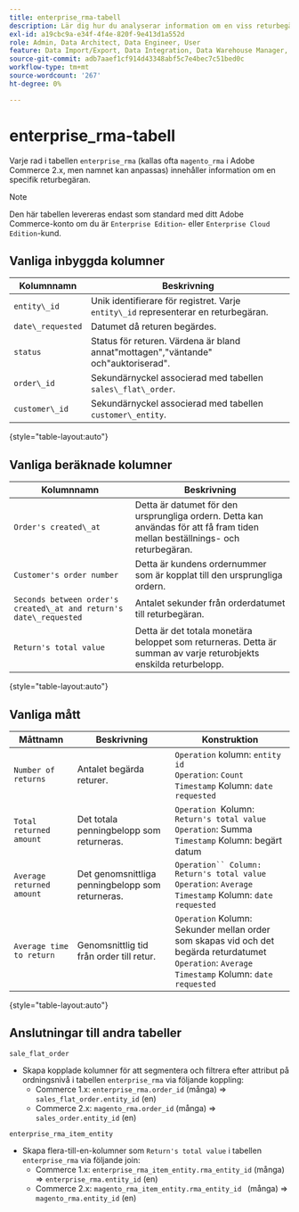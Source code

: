 ```yaml
---
title: enterprise_rma-tabell
description: Lär dig hur du analyserar information om en viss returbegäran.
exl-id: a19cbc9a-e34f-4f4e-820f-9e413d1a552d
role: Admin, Data Architect, Data Engineer, User
feature: Data Import/Export, Data Integration, Data Warehouse Manager, Commerce Tables
source-git-commit: adb7aaef1cf914d43348abf5c7e4bec7c51bed0c
workflow-type: tm+mt
source-wordcount: '267'
ht-degree: 0%

---
```


# enterprise_rma-tabell

Varje rad i tabellen `enterprise_rma` (kallas ofta `magento_rma` i Adobe Commerce 2.x, men namnet kan anpassas) innehåller information om en specifik returbegäran.

>[!NOTE]
>
>Den här tabellen levereras endast som standard med ditt Adobe Commerce-konto om du är `Enterprise Edition`- eller `Enterprise Cloud Edition`-kund.

## Vanliga inbyggda kolumner

| **Kolumnnamn** | **Beskrivning** |
|---|---|
| `entity\_id` | Unik identifierare för registret. Varje `entity\_id` representerar en returbegäran. |
| `date\_requested` | Datumet då returen begärdes. |
| `status` | Status för returen. Värdena är bland annat&quot;mottagen&quot;,&quot;väntande&quot; och&quot;auktoriserad&quot;. |
| `order\_id` | Sekundärnyckel associerad med tabellen `sales\_flat\_order`. |
| `customer\_id` | Sekundärnyckel associerad med tabellen `customer\_entity`. |

{style="table-layout:auto"}

## Vanliga beräknade kolumner

| **Kolumnnamn** | **Beskrivning** |
|---|---|
| `Order's created\_at` | Detta är datumet för den ursprungliga ordern. Detta kan användas för att få fram tiden mellan beställnings- och returbegäran. |
| `Customer's order number` | Detta är kundens ordernummer som är kopplat till den ursprungliga ordern. |
| `Seconds between order's created\_at and return's date\_requested` | Antalet sekunder från orderdatumet till returbegäran. |
| `Return's total value` | Detta är det totala monetära beloppet som returneras. Detta är summan av varje returobjekts enskilda returbelopp. |

{style="table-layout:auto"}

## Vanliga mått

| **Måttnamn** | **Beskrivning** | **Konstruktion** |
|---|---|---|
| `Number of returns` | Antalet begärda returer. | `Operation` kolumn: `entity id`<br>`Operation`: `Count`<br>`Timestamp` Kolumn: `date requested` |
| `Total returned amount` | Det totala penningbelopp som returneras. | `Operation `Kolumn: `Return's total value`<br>`Operation`: Summa<br>`Timestamp` Kolumn: begärt datum |
| `Average returned amount` | Det genomsnittliga penningbelopp som returneras. | `Operation`` Column: Return's total value`<br>`Operation`: `Average`<br>`Timestamp` Kolumn: `date requested` |
| `Average time to return` | Genomsnittlig tid från order till retur. | `Operation` Kolumn: Sekunder mellan order som skapas vid och det begärda returdatumet <br>`Operation`: `Average`<br>`Timestamp` Kolumn: `date requested` |

{style="table-layout:auto"}

## Anslutningar till andra tabeller

`sale_flat_order`

* Skapa kopplade kolumner för att segmentera och filtrera efter attribut på ordningsnivå i tabellen `enterprise_rma` via följande koppling:
   * Commerce 1.x: `enterprise_rma.order_id` (många) => `sales_flat_order.entity_id` (en)
   * Commerce 2.x: `magento_rma.order_id` (många) => `sales_order.entity_id` (en)

`enterprise_rma_item_entity`

* Skapa flera-till-en-kolumner som `Return's total value` i tabellen `enterprise_rma` via följande join:
   * Commerce 1.x: `enterprise_rma_item_entity.rma_entity_id` (många) => `enterprise_rma.entity_id` (en)
   * Commerce 2.x: `magento_rma_item_entity.rma_entity_id ` (många) => `magento_rma.entity_id` (en)
